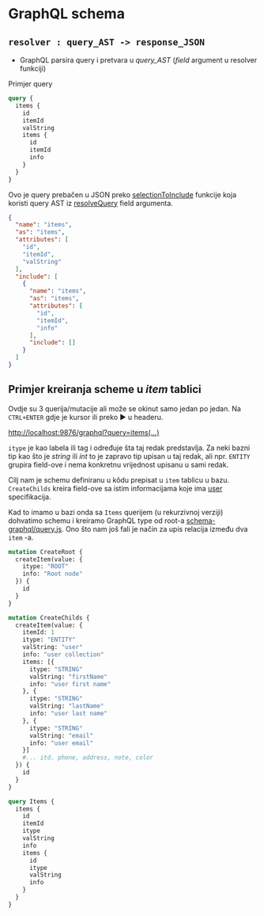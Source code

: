 # GraphQL schema

## `resolver : query_AST -> response_JSON`

- GraphQL parsira query i pretvara u _query_AST_ (_field_ argument u resolver funkciji)

Primjer query

```graphql
query {
  items {
    id
    itemId
    valString
    items {
      id
      itemId
      info
    }
  }
}
```

Ovo je query prebačen u JSON preko [selectionToInclude](./resolver.js#resolver.js-11) funkcije koja koristi query AST iz [resolveQuery](./resolver.js#resolver.js-64) field argumenta.

```json
{
  "name": "items",
  "as": "items",
  "attributes": [
    "id",
    "itemId",
    "valString"
  ],
  "include": [
    {
      "name": "items",
      "as": "items",
      "attributes": [
        "id",
        "itemId",
        "info"
      ],
      "include": []
    }
  ]
}
```

## Primjer kreiranja scheme u _item_ tablici

Ovdje su 3 querija/mutacije ali može se okinut samo jedan po jedan. Na `CTRL+ENTER` gdje je kursor ili preko ▶ u headeru.

[http://localhost:9876/graphql?query=items(...)](http://localhost:9876/graphql?query=mutation%20CreateRoot%20%7B%0A%20%20createItem(value%3A%20%7B%0A%20%20%20%20itype%3A%20%22ROOT%22%0A%20%20%20%20info%3A%20%22Root%20node%22%0A%20%20%7D)%20%7B%0A%20%20%20%20id%0A%20%20%7D%0A%7D%0A%0Amutation%20CreateChilds%20%7B%0A%20%20createItem(value%3A%20%7B%0A%20%20%20%20itemId%3A%201%0A%20%20%20%20itype%3A%20%22ENTITY%22%0A%20%20%20%20valString%3A%20%22user%22%0A%20%20%20%20info%3A%20%22user%20collection%22%0A%20%20%20%20items%3A%20%5B%7B%0A%20%20%20%20%20%20itype%3A%20%22STRING%22%0A%20%20%20%20%20%20valString%3A%20%22firstName%22%0A%20%20%20%20%20%20info%3A%20%22user%20first%20name%22%0A%20%20%20%20%7D%2C%20%7B%0A%20%20%20%20%20%20itype%3A%20%22STRING%22%0A%20%20%20%20%20%20valString%3A%20%22lastName%22%0A%20%20%20%20%20%20info%3A%20%22user%20last%20name%22%0A%20%20%20%20%7D%2C%20%7B%0A%20%20%20%20%20%20itype%3A%20%22STRING%22%0A%20%20%20%20%20%20valString%3A%20%22email%22%0A%20%20%20%20%20%20info%3A%20%22user%20email%22%0A%20%20%20%20%7D%5D%0A%20%20%20%20%23...%20itd.%20phone%2C%20address%2C%20note%2C%20color%0A%20%20%7D)%20%7B%0A%20%20%20%20id%0A%20%20%7D%0A%7D%0A%0Aquery%20Items%20%7B%0A%20%20items%20%7B%0A%20%20%20%20id%0A%20%20%20%20itemId%0A%20%20%20%20itype%0A%20%20%20%20valString%0A%20%20%20%20info%0A%20%20%20%20items%20%7B%0A%20%20%20%20%20%20id%0A%20%20%20%20%20%20itype%0A%20%20%20%20%20%20valString%0A%20%20%20%20%20%20info%0A%20%20%20%20%7D%0A%20%20%7D%0A%7D&operationName=Items)

`itype` je kao labela ili tag i određuje šta taj redak predstavlja. Za neki bazni tip kao što je _string_ ili _int_ to je zapravo tip upisan u taj redak, ali npr. `ENTITY` grupira field-ove i nema konkretnu vrijednost upisanu u sami redak.

Cilj nam je schemu definiranu u kôdu prepisat u `item` tablicu u bazu. `CreateChilds` kreira field-ove sa istim informacijama koje ima [user](./src/schema/user.js) specifikacija.

Kad to imamo u bazi onda sa `Items` querijem (u rekurzivnoj verziji) dohvatimo schemu i kreiramo GraphQL type od root-a [schema-graphql/query.js](./src/schema-graphql/query.js). Ono što nam još fali je način za upis relacija između dva `item` -a.

```graphql
mutation CreateRoot {
  createItem(value: {
    itype: "ROOT"
    info: "Root node"
  }) {
    id
  }
}

mutation CreateChilds {
  createItem(value: {
    itemId: 1
    itype: "ENTITY"
    valString: "user"
    info: "user collection"
    items: [{
      itype: "STRING"
      valString: "firstName"
      info: "user first name"
    }, {
      itype: "STRING"
      valString: "lastName"
      info: "user last name"
    }, {
      itype: "STRING"
      valString: "email"
      info: "user email"
    }]
    #... itd. phone, address, note, color
  }) {
    id
  }
}

query Items {
  items {
    id
    itemId
    itype
    valString
    info
    items {
      id
      itype
      valString
      info
    }
  }
}
```

